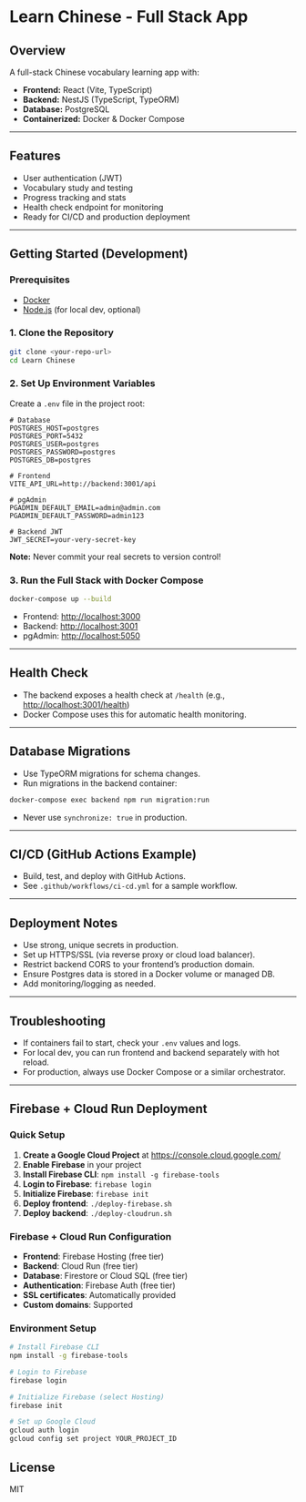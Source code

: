 # Learn Chinese - Full Stack App

## Overview
A full-stack Chinese vocabulary learning app with:
- **Frontend:** React (Vite, TypeScript)
- **Backend:** NestJS (TypeScript, TypeORM)
- **Database:** PostgreSQL
- **Containerized:** Docker & Docker Compose

---

## Features
- User authentication (JWT)
- Vocabulary study and testing
- Progress tracking and stats
- Health check endpoint for monitoring
- Ready for CI/CD and production deployment

---

## Getting Started (Development)

### Prerequisites
- [Docker](https://www.docker.com/get-started)
- [Node.js](https://nodejs.org/) (for local dev, optional)

### 1. Clone the Repository
```sh
git clone <your-repo-url>
cd Learn Chinese
```

### 2. Set Up Environment Variables
Create a `.env` file in the project root:
```env
# Database
POSTGRES_HOST=postgres
POSTGRES_PORT=5432
POSTGRES_USER=postgres
POSTGRES_PASSWORD=postgres
POSTGRES_DB=postgres

# Frontend
VITE_API_URL=http://backend:3001/api

# pgAdmin
PGADMIN_DEFAULT_EMAIL=admin@admin.com
PGADMIN_DEFAULT_PASSWORD=admin123

# Backend JWT
JWT_SECRET=your-very-secret-key
```

**Note:** Never commit your real secrets to version control!

### 3. Run the Full Stack with Docker Compose
```sh
docker-compose up --build
```
- Frontend: [http://localhost:3000](http://localhost:3000)
- Backend: [http://localhost:3001](http://localhost:3001)
- pgAdmin: [http://localhost:5050](http://localhost:5050)

---

## Health Check
- The backend exposes a health check at `/health` (e.g., [http://localhost:3001/health](http://localhost:3001/health))
- Docker Compose uses this for automatic health monitoring.

---

## Database Migrations
- Use TypeORM migrations for schema changes.
- Run migrations in the backend container:
```sh
docker-compose exec backend npm run migration:run
```
- Never use `synchronize: true` in production.

---

## CI/CD (GitHub Actions Example)
- Build, test, and deploy with GitHub Actions.
- See `.github/workflows/ci-cd.yml` for a sample workflow.

---

## Deployment Notes
- Use strong, unique secrets in production.
- Set up HTTPS/SSL (via reverse proxy or cloud load balancer).
- Restrict backend CORS to your frontend’s production domain.
- Ensure Postgres data is stored in a Docker volume or managed DB.
- Add monitoring/logging as needed.

---

## Troubleshooting
- If containers fail to start, check your `.env` values and logs.
- For local dev, you can run frontend and backend separately with hot reload.
- For production, always use Docker Compose or a similar orchestrator.

---

## Firebase + Cloud Run Deployment

### Quick Setup
1. **Create a Google Cloud Project** at https://console.cloud.google.com/
2. **Enable Firebase** in your project
3. **Install Firebase CLI**: `npm install -g firebase-tools`
4. **Login to Firebase**: `firebase login`
5. **Initialize Firebase**: `firebase init`
6. **Deploy frontend**: `./deploy-firebase.sh`
7. **Deploy backend**: `./deploy-cloudrun.sh`

### Firebase + Cloud Run Configuration
- **Frontend**: Firebase Hosting (free tier)
- **Backend**: Cloud Run (free tier)
- **Database**: Firestore or Cloud SQL (free tier)
- **Authentication**: Firebase Auth (free tier)
- **SSL certificates**: Automatically provided
- **Custom domains**: Supported

### Environment Setup
```bash
# Install Firebase CLI
npm install -g firebase-tools

# Login to Firebase
firebase login

# Initialize Firebase (select Hosting)
firebase init

# Set up Google Cloud
gcloud auth login
gcloud config set project YOUR_PROJECT_ID
```



## License
MIT 
